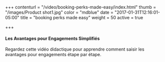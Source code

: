 +++
contenturl = "/video/booking-perks-made-easy/index.html"
thumb = "/images/Product shot1.jpg"
color = "mdblue"
date = "2017-01-31T12:16:01-05:00"
title = "booking perks made easy"
weight = 50
active = true

+++

#### Les Avantages pour Engagements Simplifiés

Regardez cette vidéo didactique pour apprendre comment saisir les avantages pour engagements étape par étape.
